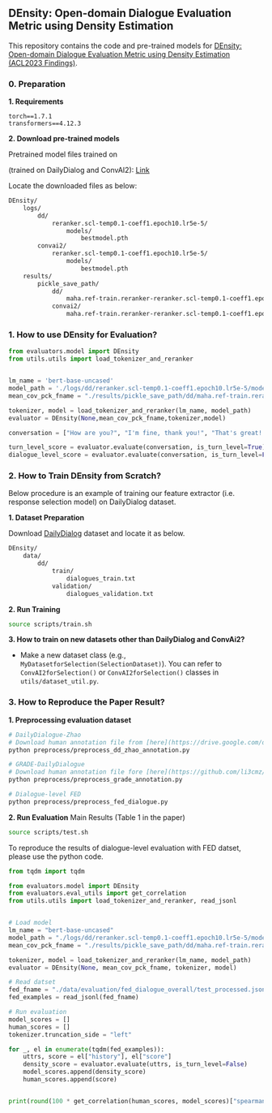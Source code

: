 ## DEnsity: Open-domain Dialogue Evaluation Metric using Density Estimation

This repository contains the code and pre-trained models for [DEnsity: Open-domain Dialogue Evaluation Metric using Density Estimation (ACL2023 Findings)](https://arxiv.org/pdf/2305.04720.pdf).

### 0. Preparation

**1. Requirements**
```
torch==1.7.1
transformers==4.12.3
```

**2. Download pre-trained models**


Pretrained model files trained on 

(trained on DailyDialog and ConvAI2): [Link](https://drive.google.com/drive/folders/1IUUg6xsmEr28oed2yPqIA2m6xsQ9yNRd?usp=share_link)


Locate the downloaded files as below:
```bash
DEnsity/
    logs/
        dd/
            reranker.scl-temp0.1-coeff1.epoch10.lr5e-5/
                models/
                    bestmodel.pth
        convai2/
            reranker.scl-temp0.1-coeff1.epoch10.lr5e-5/
                models/
                    bestmodel.pth
    results/
        pickle_save_path/
            dd/
                maha.ref-train.reranker-reranker.scl-temp0.1-coeff1.epoch10.lr5e-5.positive.pck
            convai2/
                maha.ref-train.reranker-reranker.scl-temp0.1-coeff1.epoch10.lr5e-5.positive.pck
```


### 1. How to use DEnsity for Evaluation?
```python
from evaluators.model import DEnsity
from utils.utils import load_tokenizer_and_reranker


lm_name = 'bert-base-uncased'
model_path = './logs/dd/reranker.scl-temp0.1-coeff1.epoch10.lr5e-5/models/bestmodel.pth'
mean_cov_pck_fname = "./results/pickle_save_path/dd/maha.ref-train.reranker-reranker.scl-temp0.1-coeff1.epoch10.lr5e-5.positive.pck"

tokenizer, model = load_tokenizer_and_reranker(lm_name, model_path)
evaluator = DEnsity(None,mean_cov_pck_fname,tokenizer,model)

conversation = ["How are you?", "I'm fine, thank you!", "That's great!!!!"]

turn_level_score = evaluator.evaluate(conversation, is_turn_level=True)
dialogue_level_score = evaluator.evaluate(conversation, is_turn_level=False)
```

### 2. How to Train DEnsity from Scratch?
Below procedure is an example of training our feature extractor (i.e. response selection model) on DailyDialog dataset.

**1. Dataset Preparation**

Download [DailyDialog](https://aclanthology.org/I17-1099/) dataset and locate it as below.

```bash
DEnsity/
    data/
        dd/
            train/
                dialogues_train.txt
            validation/
                dialogues_validation.txt
```

**2. Run Training**
```bash
source scripts/train.sh
```

**3. How to train on new datasets other than DailyDialog and ConvAi2?**
- Make a new dataset class (e.g., `MyDatasetforSelection(SelectionDataset)`). You can refer to `ConvAI2forSelection()` or `ConvAI2forSelection()` classes in `utils/dataset_util.py`.


### 3. How to Reproduce the Paper Result?

**1. Preprocessing evaluation dataset**
```bash
# DailyDialogue-Zhao
# Download human annotation file from [here](https://drive.google.com/drive/folders/1Y0Gzvxas3lukmTBdAI6cVC4qJ5QM0LBt) to `data/evaluation/dd/dd_annotations.json`.
python preprocess/preprocess_dd_zhao_annotation.py

# GRADE-DailyDialogue
# Download human annotation file fore [here](https://github.com/li3cmz/GRADE/tree/main/evaluation).
python preprocess/preprocess_grade_annotation.py

# Dialogue-level FED
python preprocess/preprocess_fed_dialogue.py
```

**2. Run Evaluation**
Main Results (Table 1 in the paper)
```bash
source scripts/test.sh
```

To reproduce the results of dialogue-level evaluation with FED datset, please use the python code.

```Python
from tqdm import tqdm

from evaluators.model import DEnsity
from evaluators.eval_utils import get_correlation
from utils.utils import load_tokenizer_and_reranker, read_jsonl


# Load model
lm_name = "bert-base-uncased"
model_path = "./logs/dd/reranker.scl-temp0.1-coeff1.epoch10.lr5e-5/models/bestmodel.pth"
mean_cov_pck_fname = "./results/pickle_save_path/dd/maha.ref-train.reranker-reranker.scl-temp0.1-coeff1.epoch10.lr5e-5.positive.pck"

tokenizer, model = load_tokenizer_and_reranker(lm_name, model_path)
evaluator = DEnsity(None, mean_cov_pck_fname, tokenizer, model)

# Read datset
fed_fname = "./data/evaluation/fed_dialogue_overall/test_processed.json"
fed_examples = read_jsonl(fed_fname)

# Run evaluation
model_scores = []
human_scores = []
tokenizer.truncation_side = "left"

for _, el in enumerate(tqdm(fed_examples)):
    uttrs, score = el["history"], el["score"]
    density_score = evaluator.evaluate(uttrs, is_turn_level=False)
    model_scores.append(density_score)
    human_scores.append(score)


print(round(100 * get_correlation(human_scores, model_scores)["spearman-value"], 2))  # 43.34
```